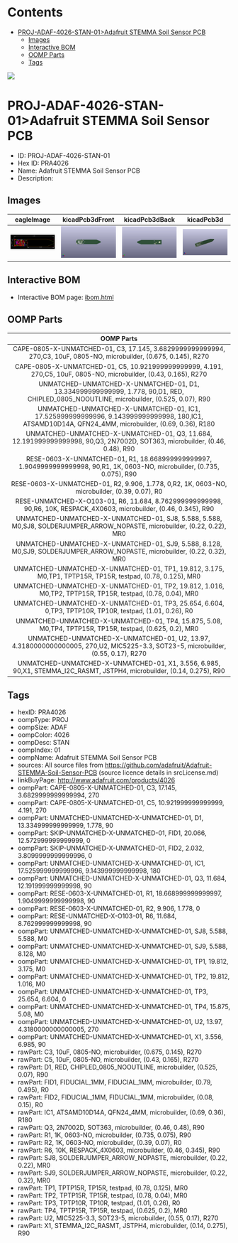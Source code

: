 



Contents
========

* [PROJ-ADAF-4026-STAN-01>Adafruit STEMMA Soil Sensor PCB](#proj-adaf-4026-stan-01adafruit-stemma-soil-sensor-pcb)
	* [Images](#images)
	* [Interactive BOM](#interactive-bom)
	* [OOMP Parts](#oomp-parts)
	* [Tags](#tags)
  
![][im]
# PROJ-ADAF-4026-STAN-01>Adafruit STEMMA Soil Sensor PCB

- ID: PROJ-ADAF-4026-STAN-01
- Hex ID: PRA4026
- Name: Adafruit STEMMA Soil Sensor PCB
- Description: 

## Images
  
  

|eagleImage|kicadPcb3dFront|kicadPcb3dBack|kicadPcb3d|
| :---: | :---: | :---: | :---: |
|[![eagleImage](eagleImage_140.png)](eagleImage_600.png)|[![kicadPcb3dFront](kicadPcb3dFront_140.png)](kicadPcb3dFront_600.png)|[![kicadPcb3dBack](kicadPcb3dBack_140.png)](kicadPcb3dBack_600.png)|[![kicadPcb3d](kicadPcb3d_140.png)](kicadPcb3d_600.png)|

## Interactive BOM

- Interactive BOM page: [ibom.html](kicad/bom/ibom.html)

## OOMP Parts
  

|OOMP Parts|
| :---: |
|CAPE-0805-X-UNMATCHED-01, C3, 17.145, 3.6829999999999994, 270,C3, 10uF, 0805-NO, microbuilder, (0.675, 0.145), R270|
|CAPE-0805-X-UNMATCHED-01, C5, 10.921999999999999, 4.191, 270,C5, 10uF, 0805-NO, microbuilder, (0.43, 0.165), R270|
|UNMATCHED-UNMATCHED-X-UNMATCHED-01, D1, 13.334999999999999, 1.778, 90,D1, RED, CHIPLED_0805_NOOUTLINE, microbuilder, (0.525, 0.07), R90|
|UNMATCHED-UNMATCHED-X-UNMATCHED-01, IC1, 17.525999999999996, 9.143999999999998, 180,IC1, ATSAMD10D14A, QFN24_4MM, microbuilder, (0.69, 0.36), R180|
|UNMATCHED-UNMATCHED-X-UNMATCHED-01, Q3, 11.684, 12.191999999999998, 90,Q3, 2N7002D, SOT363, microbuilder, (0.46, 0.48), R90|
|RESE-0603-X-UNMATCHED-01, R1, 18.668999999999997, 1.9049999999999998, 90,R1, 1K, 0603-NO, microbuilder, (0.735, 0.075), R90|
|RESE-0603-X-UNMATCHED-01, R2, 9.906, 1.778, 0,R2, 1K, 0603-NO, microbuilder, (0.39, 0.07), R0|
|RESE-UNMATCHED-X-O103-01, R6, 11.684, 8.762999999999998, 90,R6, 10K, RESPACK_4X0603, microbuilder, (0.46, 0.345), R90|
|UNMATCHED-UNMATCHED-X-UNMATCHED-01, SJ8, 5.588, 5.588, M0,SJ8, SOLDERJUMPER_ARROW_NOPASTE, microbuilder, (0.22, 0.22), MR0|
|UNMATCHED-UNMATCHED-X-UNMATCHED-01, SJ9, 5.588, 8.128, M0,SJ9, SOLDERJUMPER_ARROW_NOPASTE, microbuilder, (0.22, 0.32), MR0|
|UNMATCHED-UNMATCHED-X-UNMATCHED-01, TP1, 19.812, 3.175, M0,TP1, TPTP15R, TP15R, testpad, (0.78, 0.125), MR0|
|UNMATCHED-UNMATCHED-X-UNMATCHED-01, TP2, 19.812, 1.016, M0,TP2, TPTP15R, TP15R, testpad, (0.78, 0.04), MR0|
|UNMATCHED-UNMATCHED-X-UNMATCHED-01, TP3, 25.654, 6.604, 0,TP3, TPTP10R, TP10R, testpad, (1.01, 0.26), R0|
|UNMATCHED-UNMATCHED-X-UNMATCHED-01, TP4, 15.875, 5.08, M0,TP4, TPTP15R, TP15R, testpad, (0.625, 0.2), MR0|
|UNMATCHED-UNMATCHED-X-UNMATCHED-01, U2, 13.97, 4.3180000000000005, 270,U2, MIC5225-3.3, SOT23-5, microbuilder, (0.55, 0.17), R270|
|UNMATCHED-UNMATCHED-X-UNMATCHED-01, X1, 3.556, 6.985, 90,X1, STEMMA_I2C_RASMT, JSTPH4, microbuilder, (0.14, 0.275), R90|

## Tags

- hexID: PRA4026
- oompType: PROJ
- oompSize: ADAF
- oompColor: 4026
- oompDesc: STAN
- oompIndex: 01
- oompName: Adafruit STEMMA Soil Sensor PCB
- sources: All source files from https://github.com/adafruit/Adafruit-STEMMA-Soil-Sensor-PCB (source licence details in srcLicense.md)
- linkBuyPage: http://www.adafruit.com/products/4026
- oompPart: CAPE-0805-X-UNMATCHED-01, C3, 17.145, 3.6829999999999994, 270
- oompPart: CAPE-0805-X-UNMATCHED-01, C5, 10.921999999999999, 4.191, 270
- oompPart: UNMATCHED-UNMATCHED-X-UNMATCHED-01, D1, 13.334999999999999, 1.778, 90
- oompPart: SKIP-UNMATCHED-X-UNMATCHED-01, FID1, 20.066, 12.572999999999999, 0
- oompPart: SKIP-UNMATCHED-X-UNMATCHED-01, FID2, 2.032, 3.8099999999999996, 0
- oompPart: UNMATCHED-UNMATCHED-X-UNMATCHED-01, IC1, 17.525999999999996, 9.143999999999998, 180
- oompPart: UNMATCHED-UNMATCHED-X-UNMATCHED-01, Q3, 11.684, 12.191999999999998, 90
- oompPart: RESE-0603-X-UNMATCHED-01, R1, 18.668999999999997, 1.9049999999999998, 90
- oompPart: RESE-0603-X-UNMATCHED-01, R2, 9.906, 1.778, 0
- oompPart: RESE-UNMATCHED-X-O103-01, R6, 11.684, 8.762999999999998, 90
- oompPart: UNMATCHED-UNMATCHED-X-UNMATCHED-01, SJ8, 5.588, 5.588, M0
- oompPart: UNMATCHED-UNMATCHED-X-UNMATCHED-01, SJ9, 5.588, 8.128, M0
- oompPart: UNMATCHED-UNMATCHED-X-UNMATCHED-01, TP1, 19.812, 3.175, M0
- oompPart: UNMATCHED-UNMATCHED-X-UNMATCHED-01, TP2, 19.812, 1.016, M0
- oompPart: UNMATCHED-UNMATCHED-X-UNMATCHED-01, TP3, 25.654, 6.604, 0
- oompPart: UNMATCHED-UNMATCHED-X-UNMATCHED-01, TP4, 15.875, 5.08, M0
- oompPart: UNMATCHED-UNMATCHED-X-UNMATCHED-01, U2, 13.97, 4.3180000000000005, 270
- oompPart: UNMATCHED-UNMATCHED-X-UNMATCHED-01, X1, 3.556, 6.985, 90
- rawPart: C3, 10uF, 0805-NO, microbuilder, (0.675, 0.145), R270
- rawPart: C5, 10uF, 0805-NO, microbuilder, (0.43, 0.165), R270
- rawPart: D1, RED, CHIPLED_0805_NOOUTLINE, microbuilder, (0.525, 0.07), R90
- rawPart: FID1, FIDUCIAL_1MM, FIDUCIAL_1MM, microbuilder, (0.79, 0.495), R0
- rawPart: FID2, FIDUCIAL_1MM, FIDUCIAL_1MM, microbuilder, (0.08, 0.15), R0
- rawPart: IC1, ATSAMD10D14A, QFN24_4MM, microbuilder, (0.69, 0.36), R180
- rawPart: Q3, 2N7002D, SOT363, microbuilder, (0.46, 0.48), R90
- rawPart: R1, 1K, 0603-NO, microbuilder, (0.735, 0.075), R90
- rawPart: R2, 1K, 0603-NO, microbuilder, (0.39, 0.07), R0
- rawPart: R6, 10K, RESPACK_4X0603, microbuilder, (0.46, 0.345), R90
- rawPart: SJ8, SOLDERJUMPER_ARROW_NOPASTE, microbuilder, (0.22, 0.22), MR0
- rawPart: SJ9, SOLDERJUMPER_ARROW_NOPASTE, microbuilder, (0.22, 0.32), MR0
- rawPart: TP1, TPTP15R, TP15R, testpad, (0.78, 0.125), MR0
- rawPart: TP2, TPTP15R, TP15R, testpad, (0.78, 0.04), MR0
- rawPart: TP3, TPTP10R, TP10R, testpad, (1.01, 0.26), R0
- rawPart: TP4, TPTP15R, TP15R, testpad, (0.625, 0.2), MR0
- rawPart: U2, MIC5225-3.3, SOT23-5, microbuilder, (0.55, 0.17), R270
- rawPart: X1, STEMMA_I2C_RASMT, JSTPH4, microbuilder, (0.14, 0.275), R90



[im]: kicadPcb3d_450.png
